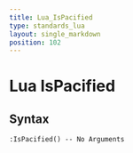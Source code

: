 ```yaml
---
title: Lua_IsPacified
type: standards_lua
layout: single_markdown
position: 102
---
```


# Lua IsPacified

## Syntax

```
:IsPacified() -- No Arguments
```

